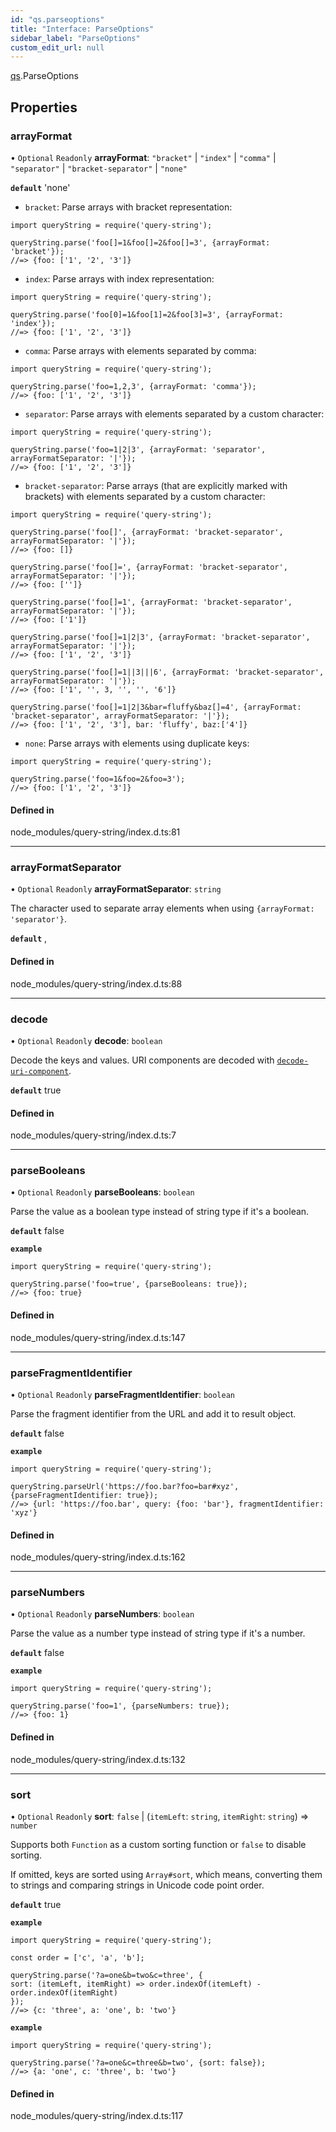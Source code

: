 ```yaml
---
id: "qs.parseoptions"
title: "Interface: ParseOptions"
sidebar_label: "ParseOptions"
custom_edit_url: null
---
```


[qs](../modules/qs.md).ParseOptions

## Properties

### arrayFormat

• `Optional` `Readonly` **arrayFormat**: ``"bracket"`` \| ``"index"`` \| ``"comma"`` \| ``"separator"`` \| ``"bracket-separator"`` \| ``"none"``

**`default`** 'none'

- `bracket`: Parse arrays with bracket representation:

```
import queryString = require('query-string');

queryString.parse('foo[]=1&foo[]=2&foo[]=3', {arrayFormat: 'bracket'});
//=> {foo: ['1', '2', '3']}
```

- `index`: Parse arrays with index representation:

```
import queryString = require('query-string');

queryString.parse('foo[0]=1&foo[1]=2&foo[3]=3', {arrayFormat: 'index'});
//=> {foo: ['1', '2', '3']}
```

- `comma`: Parse arrays with elements separated by comma:

```
import queryString = require('query-string');

queryString.parse('foo=1,2,3', {arrayFormat: 'comma'});
//=> {foo: ['1', '2', '3']}
```

- `separator`: Parse arrays with elements separated by a custom character:

```
import queryString = require('query-string');

queryString.parse('foo=1|2|3', {arrayFormat: 'separator', arrayFormatSeparator: '|'});
//=> {foo: ['1', '2', '3']}
```

- `bracket-separator`: Parse arrays (that are explicitly marked with brackets) with elements separated by a custom character:

```
import queryString = require('query-string');

queryString.parse('foo[]', {arrayFormat: 'bracket-separator', arrayFormatSeparator: '|'});
//=> {foo: []}

queryString.parse('foo[]=', {arrayFormat: 'bracket-separator', arrayFormatSeparator: '|'});
//=> {foo: ['']}

queryString.parse('foo[]=1', {arrayFormat: 'bracket-separator', arrayFormatSeparator: '|'});
//=> {foo: ['1']}

queryString.parse('foo[]=1|2|3', {arrayFormat: 'bracket-separator', arrayFormatSeparator: '|'});
//=> {foo: ['1', '2', '3']}

queryString.parse('foo[]=1||3|||6', {arrayFormat: 'bracket-separator', arrayFormatSeparator: '|'});
//=> {foo: ['1', '', 3, '', '', '6']}

queryString.parse('foo[]=1|2|3&bar=fluffy&baz[]=4', {arrayFormat: 'bracket-separator', arrayFormatSeparator: '|'});
//=> {foo: ['1', '2', '3'], bar: 'fluffy', baz:['4']}
```

- `none`: Parse arrays with elements using duplicate keys:

```
import queryString = require('query-string');

queryString.parse('foo=1&foo=2&foo=3');
//=> {foo: ['1', '2', '3']}
```

#### Defined in

node_modules/query-string/index.d.ts:81

___

### arrayFormatSeparator

• `Optional` `Readonly` **arrayFormatSeparator**: `string`

The character used to separate array elements when using `{arrayFormat: 'separator'}`.

**`default`** ,

#### Defined in

node_modules/query-string/index.d.ts:88

___

### decode

• `Optional` `Readonly` **decode**: `boolean`

Decode the keys and values. URI components are decoded with [`decode-uri-component`](https://github.com/SamVerschueren/decode-uri-component).

**`default`** true

#### Defined in

node_modules/query-string/index.d.ts:7

___

### parseBooleans

• `Optional` `Readonly` **parseBooleans**: `boolean`

Parse the value as a boolean type instead of string type if it's a boolean.

**`default`** false

**`example`**
```
import queryString = require('query-string');

queryString.parse('foo=true', {parseBooleans: true});
//=> {foo: true}
```

#### Defined in

node_modules/query-string/index.d.ts:147

___

### parseFragmentIdentifier

• `Optional` `Readonly` **parseFragmentIdentifier**: `boolean`

Parse the fragment identifier from the URL and add it to result object.

**`default`** false

**`example`**
```
import queryString = require('query-string');

queryString.parseUrl('https://foo.bar?foo=bar#xyz', {parseFragmentIdentifier: true});
//=> {url: 'https://foo.bar', query: {foo: 'bar'}, fragmentIdentifier: 'xyz'}
```

#### Defined in

node_modules/query-string/index.d.ts:162

___

### parseNumbers

• `Optional` `Readonly` **parseNumbers**: `boolean`

Parse the value as a number type instead of string type if it's a number.

**`default`** false

**`example`**
```
import queryString = require('query-string');

queryString.parse('foo=1', {parseNumbers: true});
//=> {foo: 1}
```

#### Defined in

node_modules/query-string/index.d.ts:132

___

### sort

• `Optional` `Readonly` **sort**: ``false`` \| (`itemLeft`: `string`, `itemRight`: `string`) => `number`

Supports both `Function` as a custom sorting function or `false` to disable sorting.

If omitted, keys are sorted using `Array#sort`, which means, converting them to strings and comparing strings in Unicode code point order.

**`default`** true

**`example`**
```
import queryString = require('query-string');

const order = ['c', 'a', 'b'];

queryString.parse('?a=one&b=two&c=three', {
sort: (itemLeft, itemRight) => order.indexOf(itemLeft) - order.indexOf(itemRight)
});
//=> {c: 'three', a: 'one', b: 'two'}
```

**`example`**
```
import queryString = require('query-string');

queryString.parse('?a=one&c=three&b=two', {sort: false});
//=> {a: 'one', c: 'three', b: 'two'}
```

#### Defined in

node_modules/query-string/index.d.ts:117
